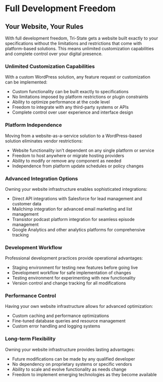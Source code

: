 # Full Development Freedom

## Your Website, Your Rules

With full development freedom, Tri-State gets a website built exactly to your specifications without the limitations and restrictions that come with platform-based solutions. This means unlimited customization capabilities and complete control over your digital presence.

### Unlimited Customization Capabilities

With a custom WordPress solution, any feature request or customization can be implemented:

-   Custom functionality can be built exactly to specifications
-   No limitations imposed by platform restrictions or plugin constraints
-   Ability to optimize performance at the code level
-   Freedom to integrate with any third-party systems or APIs
-   Complete control over user experience and interface design

### Platform Independence

Moving from a website-as-a-service solution to a WordPress-based solution eliminates vendor restrictions:

-   Website functionality isn't dependent on any single platform or service
-   Freedom to host anywhere or migrate hosting providers
-   Ability to modify or remove any component as needed
-   Independence from platform update schedules or policy changes

### Advanced Integration Options

Owning your website infrastructure enables sophisticated integrations:

-   Direct API integrations with Salesforce for lead management and customer data
-   Mailchimp integration for advanced email marketing and list management
-   Transistor podcast platform integration for seamless episode management
-   Google Analytics and other analytics platforms for comprehensive tracking

### Development Workflow

Professional development practices provide operational advantages:

-   Staging environment for testing new features before going live
-   Development workflow for safe implementation of changes
-   Testing environment for experimenting with new functionality
-   Version control and change tracking for all modifications

### Performance Control

Having your own website infrastructure allows for advanced optimization:

-   Custom caching and performance optimizations
-   Fine-tuned database queries and resource management
-   Custom error handling and logging systems

### Long-term Flexibility

Owning your website infrastructure provides lasting advantages:

-   Future modifications can be made by any qualified developer
-   No dependency on proprietary systems or specific vendors
-   Ability to scale and evolve functionality as needs change
-   Freedom to implement emerging technologies as they become available

